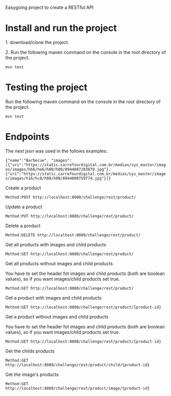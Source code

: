 <p>Easygoing project to create a RESTful API</p>

<h1>Install and run the project</h1>
<p>1. download/clone the project.</p>
<p>2. Run the following maven command on the console in the root directory of the project.</p>
<code>mvn test</code>

<h1>Testing the project</h1>
<p>Run the following maven command on the console in the root directory of the project.</p>
<code>mvn test</code>

<h1>Endpoints</h1>
<p>The next json was used in the follows examples:</p>
<code>{"name":"Barbecue", "images":[{"uri":"https://static.carrefourdigital.com.br/medias/sys_master/images/images/h66/he6/h00/h00/8944087203870.jpg"},{"uri":"https://static.carrefourdigital.com.br/medias/sys_master/images/images/h16/hc8/h00/h00/8944089759774.jpg"}]}</code>
<p>Create a product</p>
<code>Method:POST http://localhost:8080/challenge/rest/product/</code>
<p>Update a product</p>
<code>Method:PUT http://localhost:8080/challenge/rest/product/</code>
<p>Delete a product</p>
<code>Method:DELETE http://localhost:8080/challenge/rest/product/</code>
<p>Get all products with images and child products</p>
<code>Method:GET http://localhost:8080/challenge/rest/product/</code>
<p>Get all products without images and child products</p>
<p>You have to set the header fot images and child products (both are boolean values), so if you want images/child products set true.<p>
<code>Method:GET http://localhost:8080/challenge/rest/product/</code>
<p>Get a product with images and child products</p>
<code>Method:GET http://localhost:8080/challenge/rest/product/{product-id}</code>
<p>Get a product without images and child products</p>
<p>You have to set the header fot images and child products (both are boolean values), so if you want images/child products set true.<p>
<code>Method:GET http://localhost:8080/challenge/rest/product/{product-id}</code>
<p>Get the childs products</p>
<code>Method:GET http://localhost:8080/challenge/rest/product/child/{product-id}</code>
<p>Get the image's products</p>
<code>Method:GET http://localhost:8080/challenge/rest/product/image/{product-id}</code>








